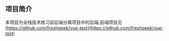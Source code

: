 

## 项目简介

本项目为全栈技术练习前后端分离项目中的后端,前端项目见 [https://github.com/freshgeek/vue-test](https://github.com/freshgeek/vue-test)





